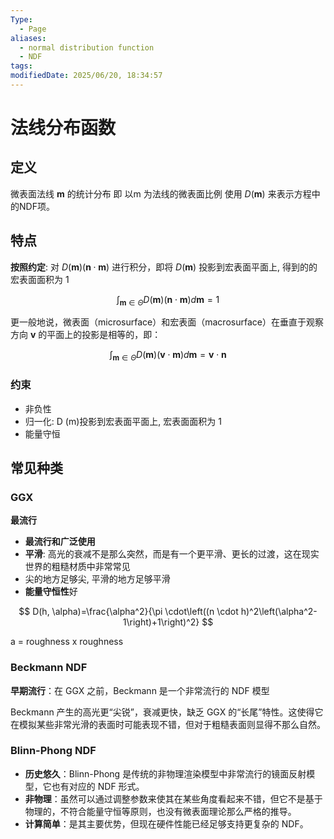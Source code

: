 ```yaml
---
Type:
  - Page
aliases:
  - normal distribution function
  - NDF
tags: 
modifiedDate: 2025/06/20, 18:34:57
---
```


# 法线分布函数

## 定义

微表面法线 $\mathbf{m}$ 的统计分布
即 以m 为法线的微表面比例
使用 $D(\mathbf{m})$ 来表示方程中的NDF项。

## 特点

**按照约定**: 对 $D(\mathbf{m})(\mathbf{n} \cdot \mathbf{m})$ 进行积分，即将 $D(\mathbf{m})$ 投影到宏表面平面上, 得到的的宏表面面积为 1

$$
\int_{\mathbf{m} \in \Theta} D(\mathbf{m})(\mathbf{n} \cdot \mathbf{m}) d \mathbf{m}=1
$$

更一般地说，微表面（microsurface）和宏表面（macrosurface）在垂直于观察方向 $\mathbf{v}$ 的平面上的投影是相等的，即：

$$
\int_{\mathbf{m} \in \Theta} D(\mathbf{m})(\mathbf{v} \cdot \mathbf{m}) d \mathbf{m}=\mathbf{v} \cdot \mathbf{n}
$$

### 约束

- 非负性
- 归一化: D (m)投影到宏表面平面上, 宏表面面积为 1
- 能量守恒

## 常见种类

### GGX

**最流行**

- **最流行和广泛使用**
- **平滑**: 高光的衰减不是那么突然，而是有一个更平滑、更长的过渡，这在现实世界的粗糙材质中非常常见
- 尖的地方足够尖, 平滑的地方足够平滑
- **能量守恒性**好

$$
D(h, \alpha)=\frac{\alpha^2}{\pi \cdot\left((n \cdot h)^2\left(\alpha^2-1\right)+1\right)^2}
$$

a = roughness x roughness

### Beckmann NDF

**早期流行**：在 GGX 之前，Beckmann 是一个非常流行的 NDF 模型

Beckmann 产生的高光更“尖锐”，衰减更快，缺乏 GGX 的“长尾”特性。这使得它在模拟某些非常光滑的表面时可能表现不错，但对于粗糙表面则显得不那么自然。

### Blinn-Phong NDF

- **历史悠久**：Blinn-Phong 是传统的非物理渲染模型中非常流行的镜面反射模型，它也有对应的 NDF 形式。
- **非物理**：虽然可以通过调整参数来使其在某些角度看起来不错，但它不是基于物理的，不符合能量守恒等原则，也没有微表面理论那么严格的推导。
- **计算简单**：是其主要优势，但现在硬件性能已经足够支持更复杂的 NDF。
